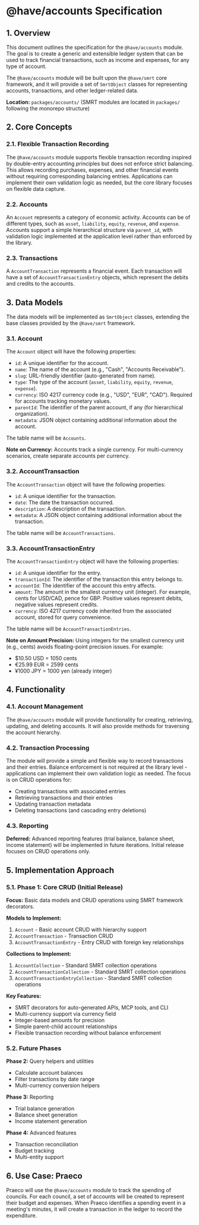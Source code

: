 # @have/accounts Specification

## 1. Overview

This document outlines the specification for the `@have/accounts` module. The goal is to create a generic and extensible ledger system that can be used to track financial transactions, such as income and expenses, for any type of account.

The `@have/accounts` module will be built upon the `@have/smrt` core framework, and it will provide a set of `SmrtObject` classes for representing accounts, transactions, and other ledger-related data.

**Location:** `packages/accounts/` (SMRT modules are located in `packages/` following the monorepo structure)

## 2. Core Concepts

### 2.1. Flexible Transaction Recording

The `@have/accounts` module supports flexible transaction recording inspired by double-entry accounting principles but does not enforce strict balancing. This allows recording purchases, expenses, and other financial events without requiring corresponding balancing entries. Applications can implement their own validation logic as needed, but the core library focuses on flexible data capture.

### 2.2. Accounts

An `Account` represents a category of economic activity. Accounts can be of different types, such as `asset`, `liability`, `equity`, `revenue`, and `expense`. Accounts support a simple hierarchical structure via `parent_id`, with validation logic implemented at the application level rather than enforced by the library.

### 2.3. Transactions

A `AccountTransaction` represents a financial event. Each transaction will have a set of `AccountTransactionEntry` objects, which represent the debits and credits to the accounts.

## 3. Data Models

The data models will be implemented as `SmrtObject` classes, extending the base classes provided by the `@have/smrt` framework.

### 3.1. Account

The `Account` object will have the following properties:

- `id`: A unique identifier for the account.
- `name`: The name of the account (e.g., "Cash", "Accounts Receivable").
- `slug`: URL-friendly identifier (auto-generated from name).
- `type`: The type of the account (`asset`, `liability`, `equity`, `revenue`, `expense`).
- `currency`: ISO 4217 currency code (e.g., "USD", "EUR", "CAD"). Required for accounts tracking monetary values.
- `parentId`: The identifier of the parent account, if any (for hierarchical organization).
- `metadata`: JSON object containing additional information about the account.

The table name will be `Accounts`.

**Note on Currency:** Accounts track a single currency. For multi-currency scenarios, create separate accounts per currency.

### 3.2. AccountTransaction

The `AccountTransaction` object will have the following properties:

- `id`: A unique identifier for the transaction.
- `date`: The date the transaction occurred.
- `description`: A description of the transaction.
- `metadata`: A JSON object containing additional information about the transaction.

The table name will be `AccountTransactions`.

### 3.3. AccountTransactionEntry

The `AccountTransactionEntry` object will have the following properties:

- `id`: A unique identifier for the entry.
- `transactionId`: The identifier of the transaction this entry belongs to.
- `accountId`: The identifier of the account this entry affects.
- `amount`: The amount in the smallest currency unit (integer). For example, cents for USD/CAD, pence for GBP. Positive values represent debits, negative values represent credits.
- `currency`: ISO 4217 currency code inherited from the associated account, stored for query convenience.

The table name will be `AccountTransactionEntries`.

**Note on Amount Precision:** Using integers for the smallest currency unit (e.g., cents) avoids floating-point precision issues. For example:
- $10.50 USD = 1050 cents
- €25.99 EUR = 2599 cents
- ¥1000 JPY = 1000 yen (already integer)

## 4. Functionality

### 4.1. Account Management

The `@have/accounts` module will provide functionality for creating, retrieving, updating, and deleting accounts. It will also provide methods for traversing the account hierarchy.

### 4.2. Transaction Processing

The module will provide a simple and flexible way to record transactions and their entries. Balance enforcement is not required at the library level - applications can implement their own validation logic as needed. The focus is on CRUD operations for:

- Creating transactions with associated entries
- Retrieving transactions and their entries
- Updating transaction metadata
- Deleting transactions (and cascading entry deletions)

### 4.3. Reporting

**Deferred:** Advanced reporting features (trial balance, balance sheet, income statement) will be implemented in future iterations. Initial release focuses on CRUD operations only.

## 5. Implementation Approach

### 5.1. Phase 1: Core CRUD (Initial Release)

**Focus:** Basic data models and CRUD operations using SMRT framework decorators.

**Models to Implement:**
1. `Account` - Basic account CRUD with hierarchy support
2. `AccountTransaction` - Transaction CRUD
3. `AccountTransactionEntry` - Entry CRUD with foreign key relationships

**Collections to Implement:**
1. `AccountCollection` - Standard SMRT collection operations
2. `AccountTransactionCollection` - Standard SMRT collection operations
3. `AccountTransactionEntryCollection` - Standard SMRT collection operations

**Key Features:**
- SMRT decorators for auto-generated APIs, MCP tools, and CLI
- Multi-currency support via currency field
- Integer-based amounts for precision
- Simple parent-child account relationships
- Flexible transaction recording without balance enforcement

### 5.2. Future Phases

**Phase 2:** Query helpers and utilities
- Calculate account balances
- Filter transactions by date range
- Multi-currency conversion helpers

**Phase 3:** Reporting
- Trial balance generation
- Balance sheet generation
- Income statement generation

**Phase 4:** Advanced features
- Transaction reconciliation
- Budget tracking
- Multi-entity support

## 6. Use Case: Praeco

Praeco will use the `@have/accounts` module to track the spending of councils. For each council, a set of accounts will be created to represent their budget and expenses. When Praeco identifies a spending event in a meeting's minutes, it will create a transaction in the ledger to record the expenditure.
